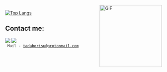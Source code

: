 <img align="right" alt="GIF" src="https://media.giphy.com/media/dxn6fRlTIShoeBr69N/giphy.gif?raw=true" width="200" height="200"> <br>
[![Top Langs](https://github-readme-stats.vercel.app/api/top-langs/?username=tadaborisu&amp;layout=compact&amp;hide_border=true&theme=slateorange)](https://github.com/anuraghazra/github-readme-stats)

## Contact me:
<a href="https://vk.com/tadaborisu"><img src="https://img.icons8.com/color/50/000000/vk-com.png"></a>
<a href="https://t.me/googolplexcoperbytes"><img src="https://img.icons8.com/color/48/000000/telegram-app--v1.png"></a> <br>
<code> Mail - tadaborisu@protonmail.com  </code>
